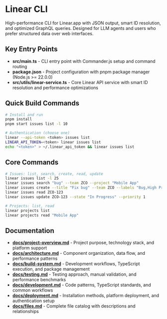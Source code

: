 <!-- Generated: 2025-08-30T19:51:49+02:00 -->

# Linear CLI

High-performance CLI for Linear.app with JSON output, smart ID resolution, and optimized GraphQL queries. Designed for LLM agents and users who prefer structured data over web interfaces.

## Key Entry Points

- **src/main.ts** - CLI entry point with Commander.js setup and command routing
- **package.json** - Project configuration with pnpm package manager (Node.js >= 22.0.0)
- **src/utils/linear-service.ts** - Core Linear API service with smart ID resolution and performance optimizations

## Quick Build Commands

```bash
# Install and run
pnpm install
pnpm start issues list -l 10

# Authentication (choose one)
linear --api-token <token> issues list
LINEAR_API_TOKEN=<token> linear issues list
echo "<token>" > ~/.linear_api_token && linear issues list
```

## Core Commands

```bash
# Issues: list, search, create, read, update
linear issues list -l 25
linear issues search "bug" --team ZCO --project "Mobile App"
linear issues create --title "Fix bug" --team ZCO --labels "Bug,High Priority"
linear issues read ZCO-123
linear issues update ZCO-123 --state "In Progress" --priority 1

# Projects: list, read
linear projects list
linear projects read "Mobile App"
```

## Documentation

- **[docs/project-overview.md](docs/project-overview.md)** - Project purpose, technology stack, and platform support
- **[docs/architecture.md](docs/architecture.md)** - Component organization, data flow, and performance patterns
- **[docs/build-system.md](docs/build-system.md)** - Development workflows, TypeScript execution, and package management
- **[docs/testing.md](docs/testing.md)** - Testing approach, manual validation, and performance benchmarks
- **[docs/development.md](docs/development.md)** - Code patterns, TypeScript standards, and common workflows
- **[docs/deployment.md](docs/deployment.md)** - Installation methods, platform deployment, and authentication setup
- **[docs/files.md](docs/files.md)** - Complete file catalog with descriptions and relationships
